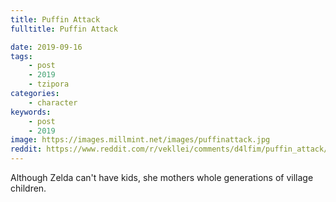 ```yaml
---
title: Puffin Attack
fulltitle: Puffin Attack

date: 2019-09-16
tags:
    - post
    - 2019
    - tzipora
categories:
    - character
keywords:
    - post
    - 2019
image: https://images.millmint.net/images/puffinattack.jpg
reddit: https://www.reddit.com/r/vekllei/comments/d4lfim/puffin_attack/
---
```


Although Zelda can't have kids, she mothers whole generations of village children.

